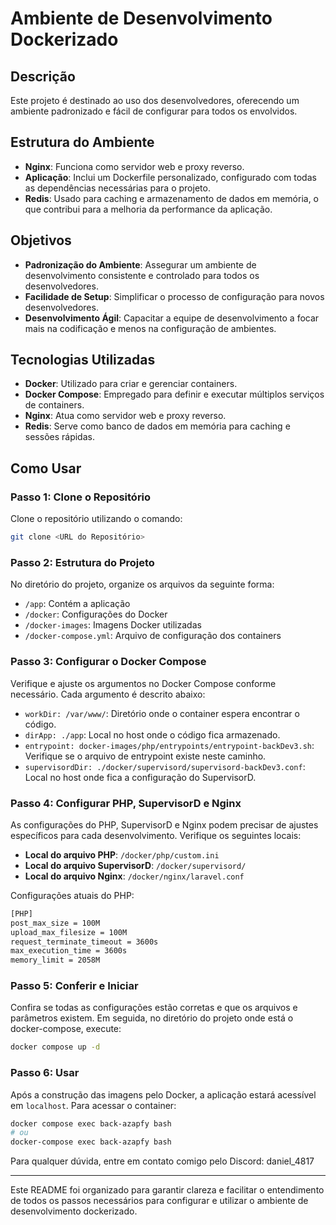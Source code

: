 # Ambiente de Desenvolvimento Dockerizado

## Descrição
Este projeto é destinado ao uso dos desenvolvedores, oferecendo um ambiente padronizado e fácil de configurar para todos os envolvidos.

## Estrutura do Ambiente
- **Nginx**: Funciona como servidor web e proxy reverso.
- **Aplicação**: Inclui um Dockerfile personalizado, configurado com todas as dependências necessárias para o projeto.
- **Redis**: Usado para caching e armazenamento de dados em memória, o que contribui para a melhoria da performance da aplicação.

## Objetivos
- **Padronização do Ambiente**: Assegurar um ambiente de desenvolvimento consistente e controlado para todos os desenvolvedores.
- **Facilidade de Setup**: Simplificar o processo de configuração para novos desenvolvedores.
- **Desenvolvimento Ágil**: Capacitar a equipe de desenvolvimento a focar mais na codificação e menos na configuração de ambientes.

## Tecnologias Utilizadas
- **Docker**: Utilizado para criar e gerenciar containers.
- **Docker Compose**: Empregado para definir e executar múltiplos serviços de containers.
- **Nginx**: Atua como servidor web e proxy reverso.
- **Redis**: Serve como banco de dados em memória para caching e sessões rápidas.

## Como Usar

### Passo 1: Clone o Repositório
Clone o repositório utilizando o comando:
```bash
git clone <URL do Repositório>
```

### Passo 2: Estrutura do Projeto
No diretório do projeto, organize os arquivos da seguinte forma:
- `/app`: Contém a aplicação
- `/docker`: Configurações do Docker
- `/docker-images`: Imagens Docker utilizadas
- `/docker-compose.yml`: Arquivo de configuração dos containers

### Passo 3: Configurar o Docker Compose
Verifique e ajuste os argumentos no Docker Compose conforme necessário. Cada argumento é descrito abaixo:
- `workDir: /var/www/`: Diretório onde o container espera encontrar o código.
- `dirApp: ./app`: Local no host onde o código fica armazenado.
- `entrypoint: docker-images/php/entrypoints/entrypoint-backDev3.sh`: Verifique se o arquivo de entrypoint existe neste caminho.
- `supervisordDir: ./docker/supervisord/supervisord-backDev3.conf`: Local no host onde fica a configuração do SupervisorD.

### Passo 4: Configurar PHP, SupervisorD e Nginx
As configurações do PHP, SupervisorD e Nginx podem precisar de ajustes específicos para cada desenvolvimento. Verifique os seguintes locais:
- **Local do arquivo PHP**: `/docker/php/custom.ini`
- **Local do arquivo SupervisorD**: `/docker/supervisord/`
- **Local do arquivo Nginx**: `/docker/nginx/laravel.conf`

Configurações atuais do PHP:
```bash
[PHP]
post_max_size = 100M
upload_max_filesize = 100M
request_terminate_timeout = 3600s
max_execution_time = 3600s
memory_limit = 2058M
```

### Passo 5: Conferir e Iniciar
Confira se todas as configurações estão corretas e que os arquivos e parâmetros existem. Em seguida, no diretório do projeto onde está o docker-compose, execute:
```bash
docker compose up -d
```

### Passo 6: Usar
Após a construção das imagens pelo Docker, a aplicação estará acessível em `localhost`. Para acessar o container:
```bash
docker compose exec back-azapfy bash
# ou
docker-compose exec back-azapfy bash
```

Para qualquer dúvida, entre em contato comigo pelo Discord: daniel_4817

---

Este README foi organizado para garantir clareza e facilitar o entendimento de todos os passos necessários para configurar e utilizar o ambiente de desenvolvimento dockerizado.
